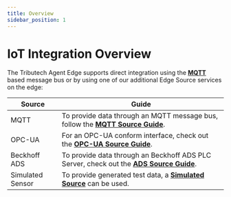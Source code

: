 ```yaml
---
title: Overview
sidebar_position: 1
---
```


# IoT Integration Overview
The Tributech Agent Edge supports direct integration using the [**MQTT**](https://mqtt.org/) based message bus or by using one of our additional Edge Source services on the edge:

| Source    | Guide                                                                                          |
| --------- | ---------------------------------------------------------------------------------------------  |
| MQTT      | To provide data through an MQTT message bus, follow the [**MQTT Source Guide**](./mqtt.md).  |
| OPC-UA    | For an OPC-UA conform interface, check out the [**OPC-UA Source Guide**](./opc-ua.md).       |
| Beckhoff ADS | To provide data through an Beckhoff ADS PLC Server, check out the [**ADS Source Guide**](./ads.md).    |
| Simulated Sensor | To provide generated test data, a [**Simulated Source**](./simulated.md) can be used.        |